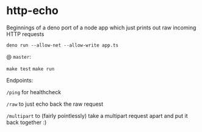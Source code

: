 # http-echo
Beginnings of a deno port of a node app which just prints out raw incoming HTTP requests

```
deno run --allow-net --allow-write app.ts
```

@ `master`:

`make test`
`make run`

Endpoints:

`/ping` for healthcheck

`/raw` to just echo back the raw request

`/multipart` to (fairly pointlessly) take a multipart request apart and put it back together :)
